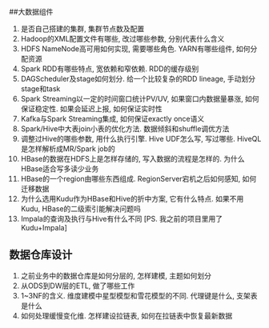 


##大数据组件
1. 是否自己搭建的集群, 集群节点数及配置
2. Hadoop的XML配置文件有哪些, 改过哪些参数, 分别代表什么含义
3. HDFS NameNode高可用如何实现, 需要哪些角色. YARN有哪些组件, 如何分配资源
4. Spark RDD有哪些特点, 宽依赖和窄依赖. RDD的缓存级别
5. DAGScheduler及stage如何划分. 给一个比较复杂的RDD lineage, 手动划分stage和task
6. Spark Streaming以一定的时间窗口统计PV/UV, 如果窗口内数据量暴涨, 如何保证稳定性. 如果会延迟上报, 如何保证实时性
7. Kafka与Spark Streaming集成, 如何保证exactly once语义
8. Spark/Hive中大表join小表的优化方法. 数据倾斜和shuffle调优方法
9. 调整过Hive的哪些参数, 用什么执行引擎. Hive UDF怎么写, 写过哪些. HiveQL是怎样解析成MR/Spark job的
10. HBase的数据在HDFS上是怎样存储的, 写入数据的流程是怎样的. 为什么HBase适合写多读少业务
11. HBase的一个region由哪些东西组成. RegionServer宕机之后如何感知, 如何迁移数据
12. 为什么选用Kudu作为HBase和Hive的折中方案, 它有什么特点. 如果不用Kudu, HBase的二级索引能解决问题吗
13. Impala的查询及执行与Hive有什么不同 [PS. 我之前的项目里用了Kudu+Impala]

## 数据仓库设计
1. 之前业务中的数据仓库是如何分层的, 怎样建模, 主题如何划分
2. 从ODS到DW层的ETL, 做了哪些工作
3. 1~3NF的含义. 维度建模中星型模型和雪花模型的不同. 代理键是什么, 支架表是什么
4. 如何处理缓慢变化维. 怎样建设拉链表, 如何在拉链表中恢复最新数据
